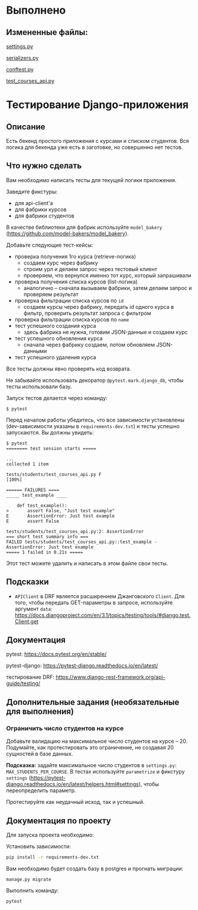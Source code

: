 # Выполнено

## Измененные файлы:

[settings.py](./django_testing/settings.py)

[serializers.py](./students/serializers.py)

[conftest.py](./tests/conftest.py)

[test_courses_api.py](./tests/students/test_courses_api.py)

# Тестирование Django-приложения

## Описание

Есть бекенд простого приложения с курсами и списком студентов. Вся логика для бекенда уже есть в заготовке, но совершенно нет тестов.

## Что нужно сделать

Вам необходимо написать тесты для текущей логики приложения.

Заведите фикстуры:

- для api-client'а
- для фабрики курсов
- для фабрики студентов

В качестве библиотеки для фабрик используйте `model_bakery` (https://github.com/model-bakers/model_bakery).

Добавьте следующие тест-кейсы:

- проверка получения 1го курса (retrieve-логика)
  - создаем курс через фабрику
  - строим урл и делаем запрос через тестовый клиент
  - проверяем, что вернулся именно тот курс, который запрашивали
- проверка получения списка курсов (list-логика)
  - аналогично – сначала вызываем фабрики, затем делаем запрос и проверяем результат
- проверка фильтрации списка курсов по `id`
  - создаем курсы через фабрику, передать id одного курса в фильтр, проверить результат запроса с фильтром
- проверка фильтрации списка курсов по `name`
- тест успешного создания курса
  - здесь фабрика не нужна, готовим JSON-данные и создаем курс
- тест успешного обновления курса
  - сначала через фабрику создаем, потом обновляем JSON-данными
- тест успешного удаления курса

Все тесты должны явно проверять код возврата.

Не забывайте использовать декоратор `@pytest.mark.django_db`, чтобы тесты использовали базу.

Запуск тестов делается через команду:

```
$ pytest
```

Перед началом работы убедитесь, что все зависимости установлены (dev-зависимости указаны в `requirements-dev.txt`) и тесты успешно запускаются. Вы должны увидеть:

```
$ pytest
======== test session starts =====

...
collected 1 item

tests/students/test_courses_api.py F                                                                                                                                          [100%]

====== FAILURES ====
_____ test_example ____

    def test_example():
>       assert False, "Just test example"
E       AssertionError: Just test example
E       assert False

tests/students/test_courses_api.py:2: AssertionError
=== short test summary info ===
FAILED tests/students/test_courses_api.py::test_example - AssertionError: Just test example
===== 1 failed in 0.21s =====
```

Этот тест можете удалить и написать в этом файле свои тесты.

## Подсказки

- `APIClient` в DRF является расширением Джанговского `Client`. Для того, чтобы передать GET-параметры в запросе, используйте аргумент `data`: https://docs.djangoproject.com/en/3.1/topics/testing/tools/#django.test.Client.get

## Документация

pytest: https://docs.pytest.org/en/stable/

pytest-django: https://pytest-django.readthedocs.io/en/latest/

тестирование DRF: https://www.django-rest-framework.org/api-guide/testing/

## Дополнительные задания (необязательные для выполнения)

### Ограничить число студентов на курсе

Добавьте валидацию на максимальное число студентов на курсе – 20. Подумайте, как протестировать это ограничение, не создавая 20 сущностей в базе данных.

**Подсказка:** задайте максимальное число студентов в `settings.py`: `MAX_STUDENTS_PER_COURSE`. В тестах используйте `parametrize` и фикстуру `settings` (https://pytest-django.readthedocs.io/en/latest/helpers.html#settings), чтобы переопределить параметр.

Протестируйте как неудачный исход, так и успешный.

## Документация по проекту

Для запуска проекта необходимо:

Установить зависимости:

```bash
pip install -r requirements-dev.txt
```

Вам необходимо будет создать базу в postgres и прогнать миграции:

```base
manage.py migrate
```

Выполнить команду:

```bash
pytest
```
